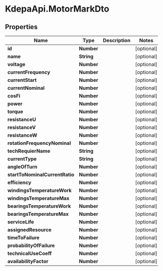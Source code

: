 # KdepaApi.MotorMarkDto

## Properties

Name | Type | Description | Notes
------------ | ------------- | ------------- | -------------
**id** | **Number** |  | [optional] 
**name** | **String** |  | [optional] 
**voltage** | **Number** |  | [optional] 
**currentFrequency** | **Number** |  | [optional] 
**currentStart** | **Number** |  | [optional] 
**currentNominal** | **Number** |  | [optional] 
**cosFi** | **Number** |  | [optional] 
**power** | **Number** |  | [optional] 
**torque** | **Number** |  | [optional] 
**resistanceU** | **Number** |  | [optional] 
**resistanceV** | **Number** |  | [optional] 
**resistanceW** | **Number** |  | [optional] 
**rotationFrequencyNominal** | **Number** |  | [optional] 
**techRequierName** | **String** |  | [optional] 
**currentType** | **String** |  | [optional] 
**angleOfTurn** | **Number** |  | [optional] 
**startToNominalCurrentRatio** | **Number** |  | [optional] 
**efficiency** | **Number** |  | [optional] 
**windingsTemperatureWork** | **Number** |  | [optional] 
**windingsTemperatureMax** | **Number** |  | [optional] 
**bearingsTemperatureWork** | **Number** |  | [optional] 
**bearingsTemperatureMax** | **Number** |  | [optional] 
**serviceLife** | **Number** |  | [optional] 
**assignedResource** | **Number** |  | [optional] 
**timeToFailure** | **Number** |  | [optional] 
**probabilityOfFailure** | **Number** |  | [optional] 
**technicalUseCoeff** | **Number** |  | [optional] 
**availabilityFactor** | **Number** |  | [optional] 


